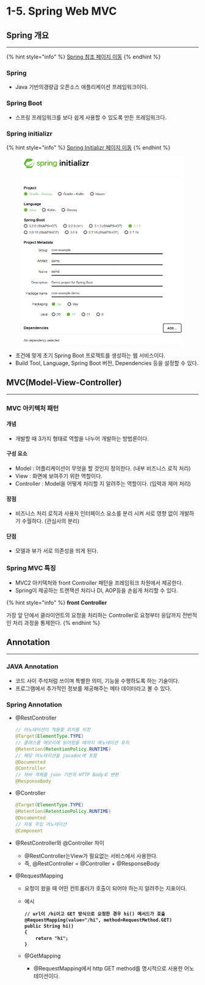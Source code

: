 # 1-5. Spring Web MVC

## Spring 개요

***

{% hint style="info" %}
[Spring 참조 페이지 이동](https://docs.spring.io/spring-framework/reference/)
{% endhint %}

### Spring

* Java 기반의경량급 오픈소스 애플리케이션 프레임워크이다.&#x20;

### Spring Boot

* 스프링 프레임워크를 보다 쉽게 사용할 수 있도록 만든 프레임워크다.

### Spring initializr

{% hint style="info" %}
[Spring Initializr](https://start.spring.io/)[ 페이지 이동](https://start.spring.io/)
{% endhint %}

<figure><img src="../../.gitbook/assets/화면 캡처 2023-08-17 222048.png" alt="" width="563"><figcaption></figcaption></figure>

* 조건에 맞게 초기 Spring Boot 프로젝트를 생성하는 웹 서비스이다.
* Build Tool, Language, Spring Boot 버전, Dependencies 등을 설정할 수 있다.

## MVC(Model-View-Controller)

***

### MVC 아키텍처 패턴

#### 개념

* 개발할 때 3가지 형태로 역할을 나누어 개발하는 방법론이다.

#### 구성 요소

* Model : 어플리케이션이 무엇을 할 것인지 정의한다. (내부 비즈니스 로직 처리)
* View : 화면에 보여주기 위한 역할이다.&#x20;
* Controller : Model을 어떻게 처리할 지 알려주는 역할이다. (입력과 제어 처리)

#### 장점

* 비즈니스 처리 로직과 사용자 인터페이스 요소를 분리 시켜 서로 영향 없이 개발하기 수월하다. (관심사의 분리)

#### 단점

* 모델과 뷰가 서로 의존성을 띄게 된다.

### Spring MVC 특징

* MVC2 아키텍처와 front Controller 패턴을 프레임워크 차원에서 제공한다.
* Spring이 제공하는 트랜잭션 처리나 DI, AOP등을 손쉽게 처리할 수 있다.

{% hint style="info" %}
**front Controller**

가장 앞 단에서 클라이언트의 요청을 처리하는 Controller로 요청부터 응답까지 전반적인 처리 과정을 통제한다.
{% endhint %}

## Annotation

***

### JAVA Annotation

* 코드 사이 주석처럼 쓰이며 특별한 의미, 기능을 수행하도록 하는 기술이다.
* 프로그램에서 추가적인 정보를 제공해주는 메타 데이터라고 볼 수 있다.

### Spring Annotation

*   @RestController

    ```java
    // 어노테이션이 적용할 위치를 지정
    @Target(ElementType.TYPE)
    // 클래스를 메모리에 읽어왔을 때까지 애노테이션 유지
    @Retention(RetentionPolicy.RUNTIME)
    // 해당 어노테이션을 javadoc에 포함
    @Documented
    @Controller
    // 자바 객체를 json 기반의 HTTP Body로 변환
    @ResponseBody
    ```
*   @Controller

    ```java
    @Target(ElementType.TYPE)
    @Retention(RetentionPolicy.RUNTIME)
    @Documented
    // 자동 주입 어노테이션
    @Component
    ```
* @RestController와 @Controller 차이
  * @RestController는View가 필요없는 서비스에서 사용한다.
  * 즉, @RestController = @Controller + @ResponseBody
* @RequestMapping&#x20;
  * 요청이 왔을 때 어떤 컨트롤러가 호출이 되어야 하는지 알려주는 지표이다.
  *   예시

      <pre class="language-java"><code class="lang-java"><strong>// url이 /hi이고 GET 방식으로 요청한 경우 hi() 메서드가 호출
      </strong><strong>@RequestMapping(value="/hi", method=RequestMethod.GET)
      </strong><strong>public String hi()
      </strong><strong>{
      </strong><strong>    return "hi";
      </strong><strong>}
      </strong></code></pre>
  * @GetMapping&#x20;
    * @RequestMapping에서 http GET method를 명시적으로 사용한 어노테이션이다.
